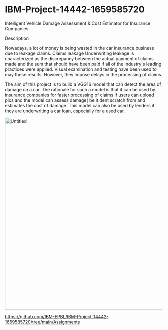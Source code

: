 # IBM-Project-14442-1659585720

Intelligent Vehicle Damage Assessment &amp; Cost Estimator for Insurance Companies


Description


Nowadays, a lot of money is being wasted in the car insurance business due to leakage claims. Claims leakage Underwriting leakage is characterized as the discrepancy between the actual payment of claims made and the sum that should have been paid if all of the industry's leading practices were applied. Visual examination and testing have been used to may these results. However, they impose delays in the processing of claims.

The aim of this project is to build a VGG16 model that can detect the area of damage on a car. The rationale for such a model is that it can be used by insurance companies for faster processing of claims if users can upload pics and the model can assess damage( be it dent scratch from and estimates the cost of damage. This model can also be used by lenders if they are underwriting a car loan, especially for a used car.

<img width="612" alt="Untitled" src="https://user-images.githubusercontent.com/111693185/192304884-29067492-cd8a-4721-aaee-e61ae2961aba.png">



https://github.com/IBM-EPBL/IBM-Project-14442-1659585720/tree/main/Assignments
